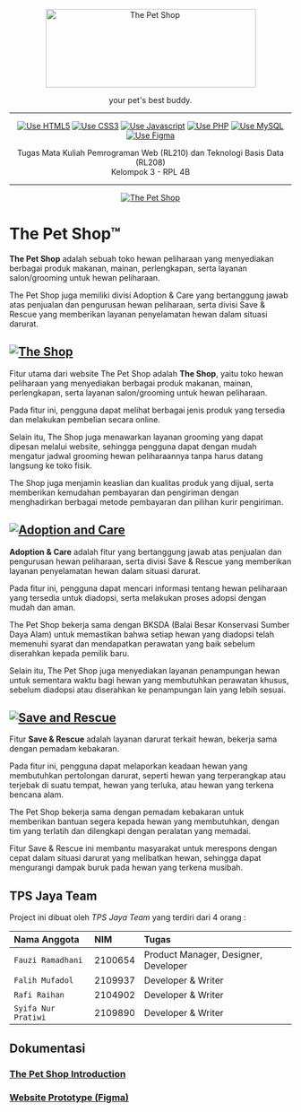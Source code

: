 <p align="center">
  <a href="#" target="_blank">
    <picture>
      <img alt="The Pet Shop" src="https://cdn.discordapp.com/attachments/1081773076196360262/1084472166730440765/LOGO-TEXT.png" width="375" height="140" style="max-width: 100%;">
    </picture>
  </a>
</p>

<p align="center">
  your pet's best buddy.
</p>

---

<p align="center">
    <a href="https://bit.ly/TPSJAYA-FIGMA"><img src="https://img.shields.io/badge/HTML5-E34F26?style=for-the-badge&logo=html5&logoColor=white" alt="Use HTML5"></a>
    <a href="https://bit.ly/TPSJAYA-FIGMA"><img src="https://img.shields.io/badge/CSS3-1572B6?style=for-the-badge&logo=css3&logoColor=white" alt="Use CSS3"></a>
    <a href="https://bit.ly/TPSJAYA-FIGMA"><img src="https://img.shields.io/badge/JavaScript-F7DF1E?style=for-the-badge&logo=JavaScript&logoColor=white" alt="Use Javascript"></a>
    <a href="https://bit.ly/TPSJAYA-FIGMA"><img src="https://img.shields.io/badge/PHP-777BB4?style=for-the-badge&logo=php&logoColor=white" alt="Use PHP"></a>
    <a href="https://bit.ly/TPSJAYA-FIGMA"><img src="https://img.shields.io/badge/MySQL-005C84?style=for-the-badge&logo=mysql&logoColor=white" alt="Use MySQL"></a>
    <a href="https://bit.ly/TPSJAYA-FIGMA"><img src="https://img.shields.io/badge/Figma-black?style=for-the-badge&logo=figma&logoColor=red" alt="Use Figma"></a>
    
</p>

<p align="center">
  Tugas Mata Kuliah Pemrograman Web (RL210) dan Teknologi Basis Data (RL208) <br/>
  Kelompok 3 - RPL 4B
</p>

---

<p align="center">
  <a href="#" target="_blank">
    <picture>
      <img alt="The Pet Shop" src="https://cdn.discordapp.com/attachments/1068439233099993141/1085170250393325701/Mockup.png">
    </picture>
  </a>
</p>

# The Pet Shop™

<b>The Pet Shop</b> adalah sebuah toko hewan peliharaan yang menyediakan berbagai produk makanan, mainan, perlengkapan, serta layanan salon/grooming untuk hewan peliharaan.

The Pet Shop juga memiliki divisi Adoption & Care yang bertanggung jawab atas penjualan dan pengurusan hewan peliharaan, serta divisi Save & Rescue yang memberikan layanan penyelamatan hewan dalam situasi darurat.

## <a href="#"><img src="https://cdn.discordapp.com/attachments/1068439233099993141/1085168894236430347/image.png" alt="The Shop"></a>

Fitur utama dari website The Pet Shop adalah <b>The Shop</b>, yaitu toko hewan peliharaan yang menyediakan berbagai produk makanan, mainan, perlengkapan, serta layanan salon/grooming untuk hewan peliharaan.

Pada fitur ini, pengguna dapat melihat berbagai jenis produk yang tersedia dan melakukan pembelian secara online.

Selain itu, The Shop juga menawarkan layanan grooming yang dapat dipesan melalui website, sehingga pengguna dapat dengan mudah mengatur jadwal grooming hewan peliharaannya tanpa harus datang langsung ke toko fisik.

The Shop juga menjamin keaslian dan kualitas produk yang dijual, serta memberikan kemudahan pembayaran dan pengiriman dengan menghadirkan berbagai metode pembayaran dan pilihan kurir pengiriman.

## <a href="#"><img src="https://cdn.discordapp.com/attachments/1068439233099993141/1085168457470967818/image.png" alt="Adoption and Care"></a>

<b>Adoption & Care</b> adalah fitur yang bertanggung jawab atas penjualan dan pengurusan hewan peliharaan, serta divisi Save & Rescue yang memberikan layanan penyelamatan hewan dalam situasi darurat.

Pada fitur ini, pengguna dapat mencari informasi tentang hewan peliharaan yang tersedia untuk diadopsi, serta melakukan proses adopsi dengan mudah dan aman.

The Pet Shop bekerja sama dengan BKSDA (Balai Besar Konservasi Sumber Daya Alam) untuk memastikan bahwa setiap hewan yang diadopsi telah memenuhi syarat dan mendapatkan perawatan yang baik sebelum diserahkan kepada pemilik baru.

Selain itu, The Pet Shop juga menyediakan layanan penampungan hewan untuk sementara waktu bagi hewan yang membutuhkan perawatan khusus, sebelum diadopsi atau diserahkan ke penampungan lain yang lebih sesuai.

## <a href="#"><img src="https://cdn.discordapp.com/attachments/1068439233099993141/1085168670973644871/image.png" alt="Save and Rescue"></a>

Fitur <b>Save & Rescue</b> adalah layanan darurat terkait hewan, bekerja sama dengan pemadam kebakaran.

Pada fitur ini, pengguna dapat melaporkan keadaan hewan yang membutuhkan pertolongan darurat, seperti hewan yang terperangkap atau terjebak di suatu tempat, hewan yang terluka, atau hewan yang terkena bencana alam.

The Pet Shop bekerja sama dengan pemadam kebakaran untuk memberikan bantuan segera kepada hewan yang membutuhkan, dengan tim yang terlatih dan dilengkapi dengan peralatan yang memadai.

Fitur Save & Rescue ini membantu masyarakat untuk merespons dengan cepat dalam situasi darurat yang melibatkan hewan, sehingga dapat mengurangi dampak buruk pada hewan yang terkena musibah.

## TPS Jaya Team

Project ini dibuat oleh _TPS Jaya Team_ yang terdiri dari 4 orang :

| Nama Anggota        | NIM     | Tugas                                |
| :------------------ | :------ | :----------------------------------- |
| `Fauzi Ramadhani`   | 2100654 | Product Manager, Designer, Developer |
| `Falih Mufadol`     | 2109937 | Developer & Writer                   |
| `Rafi Raihan`       | 2104902 | Developer & Writer                   |
| `Syifa Nur Pratiwi` | 2109890 | Developer & Writer                   |

## Dokumentasi

### [The Pet Shop Introduction](#)

### [Website Prototype (Figma)](https://bit.ly/TPSJAYA-FIGMA)
